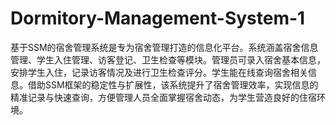 # Dormitory-Management-System-1
基于SSM的宿舍管理系统是专为宿舍管理打造的信息化平台。系统涵盖宿舍信息管理、学生入住管理、访客登记、卫生检查等模块。管理员可录入宿舍基本信息，安排学生入住，记录访客情况及进行卫生检查评分。学生能在线查询宿舍相关信息。借助SSM框架的稳定性与扩展性，该系统提升了宿舍管理效率，实现信息的精准记录与快速查询，方便管理人员全面掌握宿舍动态，为学生营造良好的住宿环境。

